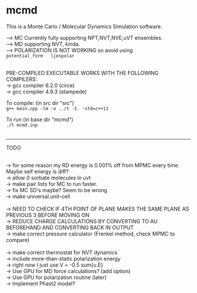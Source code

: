# mcmd
This is a Monte Carlo / Molecular Dynamics Simulation software.<br />

--> MC Currently fully supporting NPT,NVT,NVE,uVT ensembles.  <br />
--> MD supporting NVT, kinda.  <br />
--> POLARIZATION IS NOT WORKING so avoid using  <br />
    `potential_form   ljespolar`<br /><br />

PRE-COMPILED EXECUTABLE WORKS WITH THE FOLLOWING COMPILERS:  <br />
    -> gcc compiler 6.2.0 (circe)  <br />
    -> gcc compiler 4.9.3 (stampede)  <br />

To compile:  (in src dir "src")<br />
`g++ main.cpp -lm -o ../t -I. -std=c++11`  <br />

To run (in base dir "mcmd") <br />
`./t mcmd.inp`<br /><br />  
  
<hr />
  
TODO<br /><br />

-> for some reason my RD energy is 0.001% off from MPMC every time. Maybe self energy is diff?<br />
-> allow 0 sorbate molecules in uvt<br />
-> make pair lists for MC to run faster. <br />
-> fix MC SD's maybe? Seem to be wrong<br />
-> make universal unit-cell<br />  
    -> NEED TO CHECK IF 4TH POINT OF PLANE MAKES THE SAME PLANE AS PREVIOUS 3 BEFORE MOVING ON<br />
-> REDUCE CHARGE CALCULATIONS BY CONVERTING TO AU BEFOREHAND AND CONVERTING BACK IN OUTPUT<br />
-> make correct pressure calculator (Frenkel method, check MPMC to compare)<br />  
-> make correct thermostat for NVT dynamics  <br />
-> include more-than-static polarization energy  <br />
	-> right now I just use V = -0.5 sum{u.E}  <br />
-> Use GPU for MD force calculations? (add option)  <br />
-> Use GPU for polarization routine (later)  <br />
-> Implement Phast2 model?  <br />
